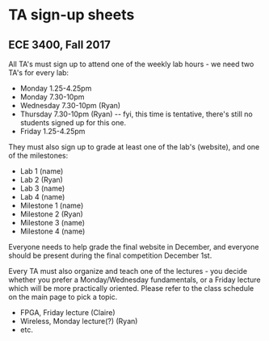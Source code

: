 # TA sign-up sheets
## ECE 3400, Fall 2017


All TA's must sign up to attend one of the weekly lab hours - we need two TA's for every lab:

* Monday 1.25-4.25pm
* Monday 7.30-10pm
* Wednesday 7.30-10pm (Ryan)
* Thursday 7.30-10pm (Ryan) -- fyi, this time is tentative, there's still no students signed up for this one.
* Friday 1.25-4.25pm

They must also sign up to grade at least one of the lab's (website), and one of the milestones:

* Lab 1 (name)
* Lab 2 (Ryan)
* Lab 3 (name)
* Lab 4 (name)
* Milestone 1 (name)
* Milestone 2 (Ryan)
* Milestone 3 (name)
* Milestone 4 (name)

Everyone needs to help grade the final website in December, and everyone should be present during the final competition December 1st.

Every TA must also organize and teach one of the lectures - you decide whether you prefer a Monday/Wednesday fundamentals, or a Friday lecture which will be more practically oriented. Please refer to the class schedule on the main page to pick a topic.

* FPGA, Friday lecture (Claire)
* Wireless, Monday lecture(?) (Ryan)
* etc.

